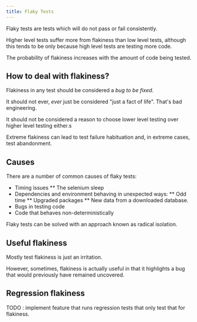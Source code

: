 ```yaml
---
title: Flaky Tests
---
```


Flaky tests are tests which will do not pass or fail consistently.

Higher level tests suffer more from flakiness than low level tests, although
this tends to be only because high level tests are testing more code.

The probability of flakiness increases with the amount of code being tested.

How to deal with flakiness?
---------------------------

Flakiness in any test should be considered a *bug to be fixed*.

It should not ever, *ever* just be considered "just a fact of life". That's bad
engineering.

It should not be considered a reason to choose lower level testing over
higher level testing either.s

Extreme flakiness can lead to test failure habituation and, in extreme
cases, test abandonment.

Causes
------

There are a number of common causes of flaky tests:

* Timing issues
** The selenium sleep
* Dependencies and environment behaving in unexpected ways:
** Odd time
** Upgraded packages
** New data from a downloaded database.
* Bugs in testing code
* Code that behaves non-deterministically

Flaky tests can be solved with an approach known as radical isolation.

Useful flakiness
----------------

Mostly test flakiness is just an irritation.

However, sometimes, flakiness is actually useful in that it highlights a
bug that would previously have remained uncovered.

Regression flakiness
--------------------

TODO : implement feature that runs regression tests that only test
that for flakiness.
